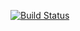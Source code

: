 [![Build Status](https://travis-ci.org/advanced-rest-client/cookie-parser.svg?branch=master)](https://travis-ci.org/advanced-rest-client/cookie-parser)  

